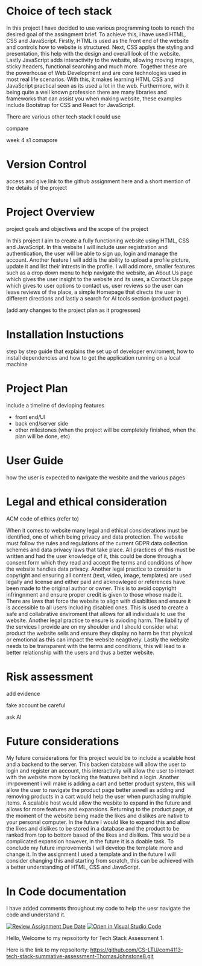 

# Choice of tech stack

In this project I have decided to use various programming tools to reach the desired goal of the assingment brief. To achieve this, i have used HTML, CSS and JavaScript. Firstly, HTML is used as the front end of the website and controls how to website is structured. Next, CSS applys the styling and presentation, this help with the design and overall look of the website. Lastly JavaScript adds interactivity to the website, allowing moving images, sticky headers, functional searching and much more. Together these are the powerhouse of Web Development and are core technologies used in most real life scenarios. With this, it makes learning HTML CSS and JavaScript practical seen as its used a lot in the web. Furthermore, with it being quite a well known profession there are many libraries and frameworks that can assist you when making website, these examples include Bootstrap for CSS and React for JavaScript.

There are various other tech stack I could use

compare

week 4 s1 comapore

# Version Control

access and give link to the github assignment here and a short mention of the details of the project

# Project Overview

project goals and objectives and the scope of the project

In this project I aim to create a fully functioning website using HTML, CSS and JavaScript. In this website I will include user registration and authentication, the user will be able to sign up, login and manage the account. Another feature I will add is the ability to upload a profile picture, update it and list their intrests in the profile. I will add more, smaller features such as a drop down menu to help navigate the website, an About Us page which gives the user insight to the website and its uses, a Contact Us page which gives to user options to contact us, user reviews so the user can leave reviews of the place, a simple Homepage that directs the user in different directions and lastly a search for AI tools section (product page).

(add any changes to the project plan as it progresses)

# Installation Instuctions

step by step guide that explains the set up of developer enviroment, how to install dependencies and how to get the application running on a local machine

# Project Plan

include a timeline of devloping features
- front end/UI
- back end/server side
- other milestones (when the project will be completely finished,
when the plan will be done, etc)

# User Guide

how the user is expected to navigate the wesbite and the various pages

# Legal and ethical consideration

ACM code of ethics (refer to)

When it comes to website many legal and ethical considerations must be identified, one of which being privacy and data protection. The website must follow the rules and regulations of the current GDPR data collection schemes and data privacy laws that take place. All practices of this must be written and had the user knowledge of it, this could be done through a consent form which they read and accept the terms and conditions of how the website handles data privacy. Another legal practice to consider is copyright and ensuring all content (text, video, image, templates) are used legally and license and either paid and acknowleged or references have been made to the original author or owner. This is to avoid copyright infringnment and ensure proper credit is given to those whose made it. There are laws that force the website to align with disabilties and ensure it is accessible to all users including disabled ones. This is used to create a safe and collabrative enviroment that allows for all individuals to use the website. Another legal practice to ensure is avioding harm. The liability of the services I provide are on my shoulder and I should consider what product the website sells and ensure they display no harm be that physical or emotional as this can impact the website neagtively. Lastly the website needs to be transparent with the terms and conditions, this will lead to a better relationship with the users and thus a better website.


# Risk assessment

add evidence 

fake account be careful

ask AI 

# Future considerations

My future considerations for this project would be to include a scalable host and a backend to the server. This backen database will allow the user to login and register an account, this interactivity will allow the user to interact with the website more by locking the features behind a login. Another imrpovement i will make is adding a cart and better product system, this will allow the user to navigate the product page better aswell as adding and removing products in a cart would help the user when purchasing multiple items. A scalable host would allow the wesbite to expand in the future and allows for more features and expansions. Returning to the product page, at the moment of the website being made the likes and dislikes are native to your personal computer. In the future I would like to expand this and allow the likes and dislikes to be stored in a database and the product to be ranked from top to bottom based of the likes and dislikes. This would be a complicated expansion however, in the future it is a doable task. To conclude my future improvements I will develop the template more and change it. In the assignment I used a template and in the future I will consider changing this and starting from scratch, this can be achieved with a better understanding of HTML, CSS and JavaScript. 

# In Code documentation

I have added comments throughout my code to help the uesr navigate the code and understand it.


[![Review Assignment Due Date](https://classroom.github.com/assets/deadline-readme-button-22041afd0340ce965d47ae6ef1cefeee28c7c493a6346c4f15d667ab976d596c.svg)](https://classroom.github.com/a/N2BCrnHm)
[![Open in Visual Studio Code](https://classroom.github.com/assets/open-in-vscode-2e0aaae1b6195c2367325f4f02e2d04e9abb55f0b24a779b69b11b9e10269abc.svg)](https://classroom.github.com/online_ide?assignment_repo_id=16102605&assignment_repo_type=AssignmentRepo)

Hello, Welcome to my repsoitorty for Tech Stack Assessment 1.

Here is the link to my repsoitorty:
https://github.com/CS-LTU/com4113-tech-stack-summative-assessment-ThomasJohnstone8.git

